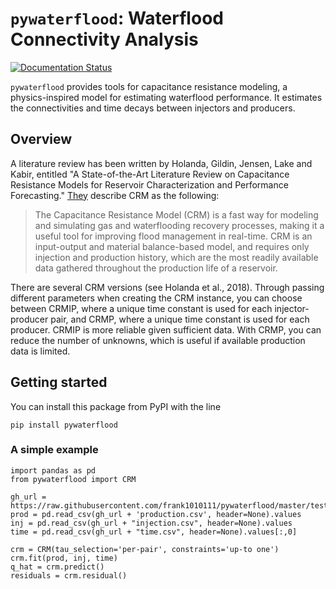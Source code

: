 # `pywaterflood`: Waterflood Connectivity Analysis
[![Documentation Status](https://readthedocs.org/projects/pywaterflood/badge/?version=latest)](https://pywaterflood.readthedocs.io/en/latest/?badge=latest)  

`pywaterflood` provides tools for capacitance resistance modeling, a physics-inspired model for estimating waterflood performance. It estimates the connectivities and time decays between injectors and producers.

## Overview

A literature review has been written by Holanda, Gildin, Jensen, Lake and Kabir, entitled "A State-of-the-Art Literature Review on Capacitance Resistance Models for Reservoir Characterization and Performance Forecasting." [They](https://doi.org/10.3390/en11123368) describe CRM as the following:
> The Capacitance Resistance Model (CRM) is a fast way for modeling and simulating gas and waterflooding recovery processes, making it a useful tool for improving flood management in real-time. CRM is an input-output and material balance-based model, and requires only injection and production history, which are the most readily available data gathered throughout the production life of a reservoir.  

There are several CRM versions (see Holanda et al., 2018). Through passing different parameters when creating the CRM instance, you can choose between CRMIP, where a unique time constant is used for each injector-producer pair, and CRMP, where a unique time constant is used for each producer. CRMIP is more reliable given sufficient data. With CRMP, you can reduce the number of unknowns, which is useful if available production data is limited.

## Getting started
You can install this package from PyPI with the line
```
pip install pywaterflood
```

### A simple example
    import pandas as pd
    from pywaterflood import CRM

    gh_url = https://raw.githubusercontent.com/frank1010111/pywaterflood/master/testing/data/"
    prod = pd.read_csv(gh_url + 'production.csv', header=None).values
    inj = pd.read_csv(gh_url + "injection.csv", header=None).values
    time = pd.read_csv(gh_url + "time.csv", header=None).values[:,0]

    crm = CRM(tau_selection='per-pair', constraints='up-to one')
    crm.fit(prod, inj, time)
    q_hat = crm.predict()
    residuals = crm.residual()
